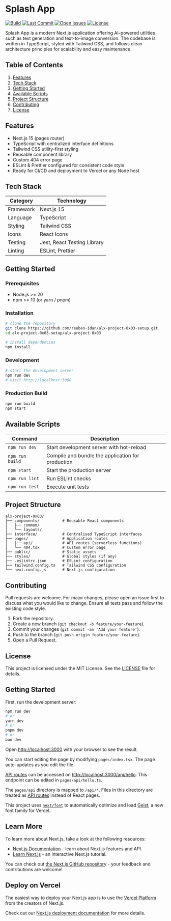 # Splash App

[![Build](https://img.shields.io/github/actions/workflow/status/reuben-idan/alx-project-0x03-setup/ci.yml?style=flat-square)](https://github.com/reuben-idan/alx-project-0x03-setup/actions)
[![Last Commit](https://img.shields.io/github/last-commit/reuben-idan/alx-project-0x03-setup?style=flat-square)](https://github.com/reuben-idan/alx-project-0x03-setup/commits/main)
[![Open Issues](https://img.shields.io/github/issues/reuben-idan/alx-project-0x03-setup?style=flat-square)](https://github.com/reuben-idan/alx-project-0x03-setup/issues)
[![License](https://img.shields.io/github/license/reuben-idan/alx-project-0x03-setup?style=flat-square)](LICENSE)

Splash App is a modern Next.js application offering AI-powered utilities such as text generation and text-to-image conversion. The codebase is written in TypeScript, styled with Tailwind CSS, and follows clean architecture principles for scalability and easy maintenance.

## Table of Contents
1. [Features](#features)
2. [Tech Stack](#tech-stack)
3. [Getting Started](#getting-started)
4. [Available Scripts](#available-scripts)
5. [Project Structure](#project-structure)
6. [Contributing](#contributing)
7. [License](#license)

## Features
- Next.js 15 (pages router)
- TypeScript with centralized interface definitions
- Tailwind CSS utility-first styling
- Reusable component library
- Custom 404 error page
- ESLint & Prettier configured for consistent code style
- Ready for CI/CD and deployment to Vercel or any Node host

## Tech Stack
| Category | Technology |
|----------|------------|
| Framework | Next.js 15 |
| Language  | TypeScript |
| Styling   | Tailwind CSS |
| Icons     | React Icons |
| Testing   | Jest, React Testing Library |
| Linting   | ESLint, Prettier |

## Getting Started
### Prerequisites
- Node.js >= 20
- npm >= 10 (or yarn / pnpm)

### Installation
```bash
# clone the repository
git clone https://github.com/reuben-idan/alx-project-0x03-setup.git
cd alx-project-0x03-setup/alx-project-0x03

# install dependencies
npm install
```

### Development
```bash
# start the development server
npm run dev
# visit http://localhost:3000
```

### Production Build
```bash
npm run build
npm start
```

## Available Scripts
| Command | Description |
|---------|-------------|
| `npm run dev` | Start development server with hot-reload |
| `npm run build` | Compile and bundle the application for production |
| `npm start` | Start the production server |
| `npm run lint` | Run ESLint checks |
| `npm run test` | Execute unit tests |

## Project Structure
```
alx-project-0x03/
├── components/          # Reusable React components
│   ├── common/
│   └── layouts/
├── interface/           # Centralised TypeScript interfaces
├── pages/               # Application routes
│   ├── api/             # API routes (serverless functions)
│   └── 404.tsx          # Custom error page
├── public/              # Static assets
├── styles/              # Global styles (if any)
├── .eslintrc.json       # ESLint configuration
├── tailwind.config.ts   # Tailwind CSS configuration
└── next.config.js       # Next.js configuration
```

## Contributing
Pull requests are welcome. For major changes, please open an issue first to discuss what you would like to change. Ensure all tests pass and follow the existing code style.

1. Fork the repository.
2. Create a new branch (`git checkout -b feature/your-feature`).
3. Commit your changes (`git commit -am 'Add your feature'`).
4. Push to the branch (`git push origin feature/your-feature`).
5. Open a Pull Request.

## License
This project is licensed under the MIT License. See the [LICENSE](LICENSE) file for details.

## Getting Started

First, run the development server:

```bash
npm run dev
# or
yarn dev
# or
pnpm dev
# or
bun dev
```

Open [http://localhost:3000](http://localhost:3000) with your browser to see the result.

You can start editing the page by modifying `pages/index.tsx`. The page auto-updates as you edit the file.

[API routes](https://nextjs.org/docs/pages/building-your-application/routing/api-routes) can be accessed on [http://localhost:3000/api/hello](http://localhost:3000/api/hello). This endpoint can be edited in `pages/api/hello.ts`.

The `pages/api` directory is mapped to `/api/*`. Files in this directory are treated as [API routes](https://nextjs.org/docs/pages/building-your-application/routing/api-routes) instead of React pages.

This project uses [`next/font`](https://nextjs.org/docs/pages/building-your-application/optimizing/fonts) to automatically optimize and load [Geist](https://vercel.com/font), a new font family for Vercel.

## Learn More

To learn more about Next.js, take a look at the following resources:

- [Next.js Documentation](https://nextjs.org/docs) - learn about Next.js features and API.
- [Learn Next.js](https://nextjs.org/learn-pages-router) - an interactive Next.js tutorial.

You can check out [the Next.js GitHub repository](https://github.com/vercel/next.js) - your feedback and contributions are welcome!

## Deploy on Vercel

The easiest way to deploy your Next.js app is to use the [Vercel Platform](https://vercel.com/new?utm_medium=default-template&filter=next.js&utm_source=create-next-app&utm_campaign=create-next-app-readme) from the creators of Next.js.

Check out our [Next.js deployment documentation](https://nextjs.org/docs/pages/building-your-application/deploying) for more details.
